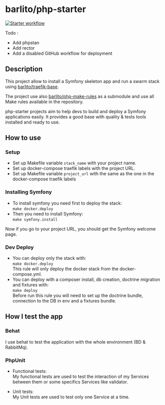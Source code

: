 # barlito/php-starter

[![Starter workflow](https://github.com/barlito/php-starter/actions/workflows/symfony_starter.yaml/badge.svg?branch=master)](https://github.com/barlito/php-starter/actions/workflows/symfony_starter.yaml)

Todo : 
- Add phpstan 
- Add rector 
- Add a disabled GitHub workflow for deployment

Description
-------

This project allow to install a Symfony skeleton app and run a swarm stack
using [barlito/traefik-base](https://github.com/barlito/traefik-base).

The project use also [barlito/php-make-rules](https://github.com/barlito/php-make-rules)
as a submodule and use all Make rules available in the repository.

php-starter projects aim to help devs to build and deploy
a Symfony applications easily.
It provides a good base with quality & tests tools installed and ready to use.

How to use
-------

### Setup
- Set up Makefile variable `stack_name` with your project name.
- Set up docker-compose traefik labels with the project URL.
- Set up Makefile variable `project_url` with the same as the
  one in the docker-compose traefik labels

### Installing Symfony
- To install symfony you need first to deploy the stack:  
  `make docker.deploy`
- Then you need to install Symfony:  
  `make symfony.install`

Now if you go to your project URL, you should get the Symfony welcome page.

### Dev Deploy
- You can deploy only the stack with:   
  `make docker.deploy`   
This rule will only deploy the docker stack from the docker-compose.yml.
- You can deploy with a composer install, db creation,
doctrine migration and fixtures with:  
  `make deploy`   
Before run this rule you will need to set up the doctrine bundle,
connection to the DB in env and a fixtures bundle.

How I test the app
-------

### Behat
I use behat to test the application with the whole environment (BD & RabbitMq).

### PhpUnit

- Functional tests:  
  My functional tests are used to test the interaction of my Services between them or some specifics Services like validator.


- Unit tests:  
  My Unit tests are used to test only one Service at a time.